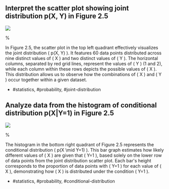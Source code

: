 ## Interpret the scatter plot showing joint distribution p(X, Y) in Figure 2.5

![](https://cdn.mathpix.com/cropped/2024_05_10_755c14c4a9b1412fbd69g-1.jpg?height=1056&width=1490&top_left_y=260&top_left_x=134)

% 

In Figure 2.5, the scatter plot in the top left quadrant effectively visualizes the joint distribution \( p(X, Y) \). It features 60 data points distributed across nine distinct values of \( X \) and two distinct values of \( Y \). The horizontal columns, separated by red grid lines, represent the values of \( Y \) (1 and 2), while each column within these rows depicts the possible values of \( X \). This distribution allows us to observe how the combinations of \( X \) and \( Y \) occur together within a given dataset.

- #statistics, #probability, #joint-distribution

## Analyze data from the histogram of conditional distribution p(X|Y=1) in Figure 2.5

![](https://cdn.mathpix.com/cropped/2024_05_10_755c14c4a9b1412fbd69g-1.jpg?height=1056&width=1490&top_left_y=260&top_left_x=134)

% 

The histogram in the bottom right quadrant of Figure 2.5 represents the conditional distribution \( p(X \mid Y=1) \). This bar graph estimates how likely different values of \( X \) are given that \( Y=1 \), based solely on the lower row of data points from the joint distribution scatter plot. Each bar's height corresponds to the proportion of data points with \( Y=1 \) for each value of \( X \), demonstrating how \( X \) is distributed under the condition \( Y=1 \).

- #statistics, #probability, #conditional-distribution